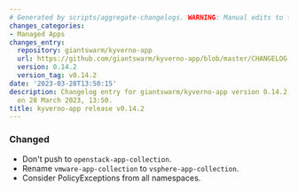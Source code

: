 ```yaml
---
# Generated by scripts/aggregate-changelogs. WARNING: Manual edits to this files will be overwritten.
changes_categories:
- Managed Apps
changes_entry:
  repository: giantswarm/kyverno-app
  url: https://github.com/giantswarm/kyverno-app/blob/master/CHANGELOG.md#0142---2023-03-28
  version: 0.14.2
  version_tag: v0.14.2
date: '2023-03-28T13:50:15'
description: Changelog entry for giantswarm/kyverno-app version 0.14.2, published
  on 28 March 2023, 13:50.
title: kyverno-app release v0.14.2
---
```


### Changed
- Don't push to `openstack-app-collection`.
- Rename `vmware-app-collection` to `vsphere-app-collection`.
- Consider PolicyExceptions from all namespaces.
